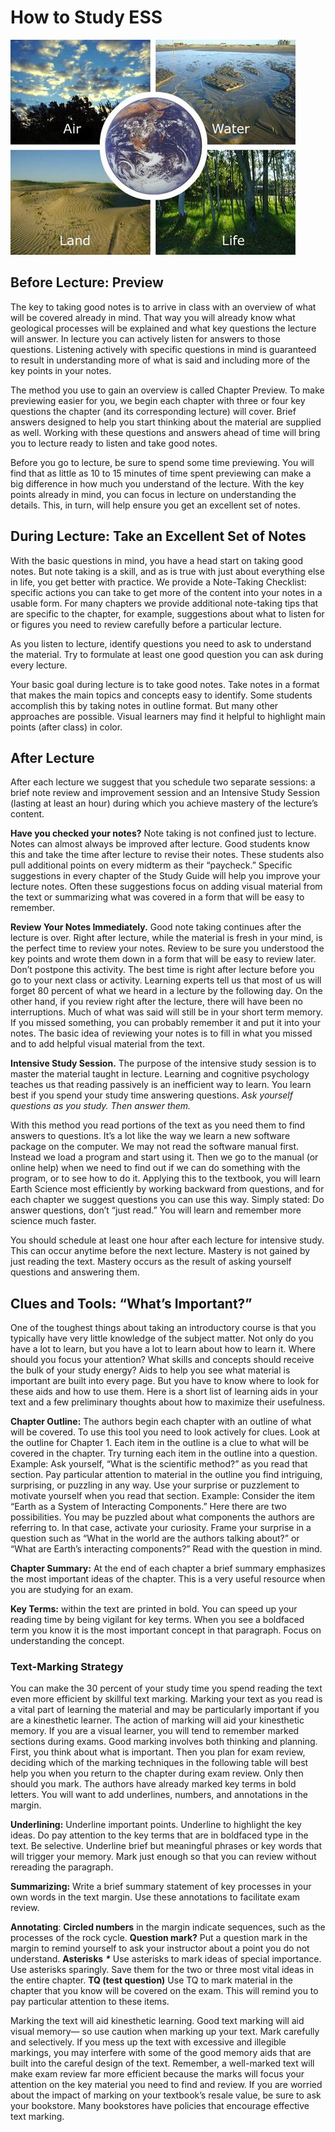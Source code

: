 # How to Study ESS

![](../.gitbook/assets/image%20%2818%29.png)

## Before Lecture: Preview

The key to taking good notes is to arrive in class with an overview of what will be covered already in mind. That way you will already know what geological processes will be explained and what key questions the lecture will answer. In lecture you can actively listen for answers to those questions. Listening actively with specific questions in mind is guaranteed to result in understanding more of what is said and including more of the key points in your notes.

 The method you use to gain an overview is called Chapter Preview. To make previewing easier for you, we begin each chapter with three or four key questions the chapter \(and its corresponding lecture\) will cover. Brief answers designed to help you start thinking about the material are supplied as well. Working with these questions and answers ahead of time will bring you to lecture ready to listen and take good notes.

Before you go to lecture, be sure to spend some time previewing. You will find that as little as 10 to 15 minutes of time spent previewing can make a big difference in how much you understand of the lecture. With the key points already in mind, you can focus in lecture on understanding the details. This, in turn, will help ensure you get an excellent set of notes.

## During Lecture: Take an Excellent Set of Notes

With the basic questions in mind, you have a head start on taking good notes. But note taking is a skill, and as is true with just about everything else in life, you get better with practice. We provide a Note-Taking Checklist: specific actions you can take to get more of the content into your notes in a usable form. For many chapters we provide additional note-taking tips that are specific to the chapter, for example, suggestions about what to listen for or figures you need to review carefully before a particular lecture.

As you listen to lecture, identify questions you need to ask to understand the material. Try to formulate at least one good question you can ask during every lecture.

Your basic goal during lecture is to take good notes. Take notes in a format that makes the main topics and concepts easy to identify. Some students accomplish this by taking notes in outline format. But many other approaches are possible. Visual learners may find it helpful to highlight main points \(after class\) in color.

## After Lecture

After each lecture we suggest that you schedule two separate sessions: a brief note review and improvement session and an Intensive Study Session \(lasting at least an hour\) during which you achieve mastery of the lecture’s content.

**Have you checked your notes?** Note taking is not confined just to lecture. Notes can almost always be improved after lecture. Good students know this and take the time after lecture to revise their notes. These students also pull additional points on every midterm as their “paycheck.” Specific suggestions in every chapter of the Study Guide will help you improve your lecture notes. Often these suggestions focus on adding visual material from the text or summarizing what was covered in a form that will be easy to remember.

**Review Your Notes Immediately.** Good note taking continues after the lecture is over. Right after lecture, while the material is fresh in your mind, is the perfect time to review your notes. Review to be sure you understood the key points and wrote them down in a form that will be easy to review later. Don’t postpone this activity. The best time is right after lecture before you go to your next class or activity. Learning experts tell us that most of us will forget 80 percent of what we heard in a lecture by the following day. On the other hand, if you review right after the lecture, there will have been no interruptions. Much of what was said will still be in your short term memory. If you missed something, you can probably remember it and put it into your notes. The basic idea of reviewing your notes is to fill in what you missed and to add helpful visual material from the text. 

**Intensive Study Session.** The purpose of the intensive study session is to master the material taught in lecture. Learning and cognitive psychology teaches us that reading passively is an inefficient way to learn. You learn best if you spend your study time answering questions. _Ask yourself questions as you study. Then answer them._

With this method you read portions of the text as you need them to find answers to questions. It’s a lot like the way we learn a new software package on the computer. We may not read the software manual first. Instead we load a program and start using it. Then we go to the manual \(or online help\) when we need to find out if we can do something with the program, or to see how to do it. Applying this to the textbook, you will learn Earth Science most efficiently by working backward from questions, and for each chapter we suggest questions you can use this way. Simply stated: Do answer questions, don’t “just read.” You will learn and remember more science much faster.

You should schedule at least one hour after each lecture for intensive study. This can occur anytime before the next lecture. Mastery is not gained by just reading the text. Mastery occurs as the result of asking yourself questions and answering them.



## Clues and Tools: “What’s Important?”

One of the toughest things about taking an introductory course is that you typically have very little knowledge of the subject matter. Not only do you have a lot to learn, but you have a lot to learn about how to learn it. Where should you focus your attention? What skills and concepts should receive the bulk of your study energy? Aids to help you see what material is important are built into every page. But you have to know where to look for these aids and how to use them. Here is a short list of learning aids in your text and a few preliminary thoughts about how to maximize their usefulness.

**Chapter Outline:** The authors begin each chapter with an outline of what will be covered. To use this tool you need to look actively for clues. Look at the outline for Chapter 1. Each item in the outline is a clue to what will be covered in the chapter. Try turning each item in the outline into a question. Example: Ask yourself, “What is the scientific method?” as you read that section. Pay particular attention to material in the outline you find intriguing, surprising, or puzzling in any way. Use your surprise or puzzlement to motivate yourself when you read that section. Example: Consider the item “Earth as a System of Interacting Components.” Here there are two possibilities. You may be puzzled about what components the authors are referring to. In that case, activate your curiosity. Frame your surprise in a question such as “What in the world are the authors talking about?” or “What are Earth’s interacting components?” Read with the question in mind. 

**Chapter Summary:** At the end of each chapter a brief summary emphasizes the most important ideas of the chapter. This is a very useful resource when you are studying for an exam.

**Key Terms:** within the text are printed in bold. You can speed up your reading time by being vigilant for key terms. When you see a boldfaced term you know it is the most important concept in that paragraph. Focus on understanding the concept.

### Text-Marking Strategy

You can make the 30 percent of your study time you spend reading the text even more efficient by skillful text marking. Marking your text as you read is a vital part of learning the material and may be particularly important if you are a kinesthetic learner. The action of marking will aid your kinesthetic memory. If you are a visual learner, you will tend to remember marked sections during exams. Good marking involves both thinking and planning. First, you think about what is important. Then you plan for exam review, deciding which of the marking techniques in the following table will best help you when you return to the chapter during exam review. Only then should you mark. The authors have already marked key terms in bold letters. You will want to add underlines, numbers, and annotations in the margin. 

**Underlining:** Underline important points. Underline to highlight the key ideas. Do pay attention to the key terms that are in boldfaced type in the text. Be selective. Underline brief but meaningful phrases or key words that will trigger your memory. Mark just enough so that you can review without rereading the paragraph.

**Summarizing:** Write a brief summary statement of key processes in your own words in the text margin. Use these annotations to facilitate exam review.

**Annotating**: **Circled numbers** in the margin indicate sequences, such as the processes of the rock cycle. **Question mark?** Put a question mark in the margin to remind yourself to ask your instructor about a point you do not understand. **Asterisks** _**\***_ Use asterisks to mark ideas of special importance. Use asterisks sparingly. Save them for the two or three most vital ideas in the entire chapter. **TQ \(test question\)** Use TQ to mark material in the chapter that you know will be covered on the exam. This will remind you to pay particular attention to these items.

Marking the text will aid kinesthetic learning. Good text marking will aid visual memory— so use caution when marking up your text. Mark carefully and selectively. If you mess up the text with excessive and illegible markings, you may interfere with some of the good memory aids that are built into the careful design of the text. Remember, a well-marked text will make exam review far more efficient because the marks will focus your attention on the key material you need to find and review. If you are worried about the impact of marking on your textbook’s resale value, be sure to ask your bookstore. Many bookstores have policies that encourage effective text marking.

